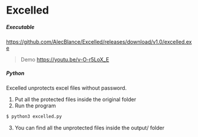 # Excelled
##### Executable
https://github.com/AlecBlance/Excelled/releases/download/v1.0/excelled.exe
>Demo
>https://youtu.be/v-O-r5LoX_E
##### Python
Excelled unprotects excel files without password. 
1. Put all the protected files inside the original folder
2. Run the program
```sh
$ python3 excelled.py
```
3. You can find all the unprotected files inside the output/ folder